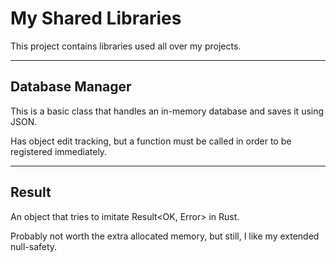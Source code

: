 # My Shared Libraries

This project contains libraries used all over my projects.

-----

## Database Manager

This is a basic class that handles an in-memory database and saves it using JSON.

Has object edit tracking, but a function must be called in order to be registered immediately.

-----

## Result

An object that tries to imitate Result<OK, Error> in Rust. 

Probably not worth the extra allocated memory, but still, I like my extended null-safety.